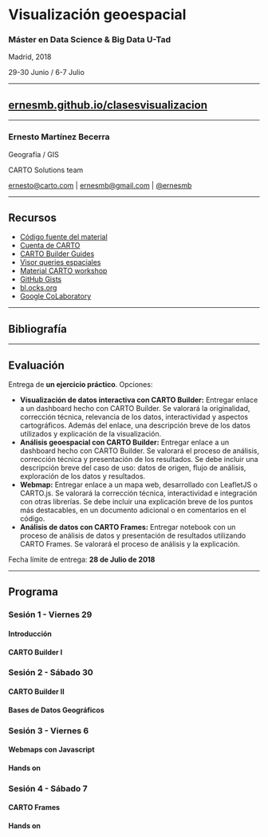 # Visualización geoespacial

### Máster en Data Science & Big Data U-Tad
Madrid, 2018 

29-30 Junio / 6-7 Julio

---

## [ernesmb.github.io/clasesvisualizacion](https://ernesmb.github.io/clasesvisualizacion)

---

### Ernesto Martínez Becerra
Geografía / GIS

CARTO Solutions team

[ernesto@carto.com](mailto:ernesto@carto.com) | [ernesmb@gmail.com](mailto:ernesmb@gmail.com) | [@ernesmb](https://github.com/ernesmb)

---

## Recursos

* [Código fuente del material](https://github.com/ernesmb/clasesvisualizacion)
* [Cuenta de CARTO](https://carto.com/signup)
* [CARTO Builder Guides](https://carto.com/learn/guides/)
* [Visor queries espaciales](http://bl.ocks.org/jsanz/raw/fcb8394e084919a4135188b7c30504ad/)
* [Material CARTO workshop](https://github.com/CartoDB/carto-workshop)
* [GitHub Gists](https://gist.github.com)
* [bl.ocks.org](https://bl.ocks.org)
* [Google CoLaboratory](https://colab.research.google.com/)

---

## Bibliografía



---

## Evaluación 

Entrega de **un ejercicio práctico**. Opciones:

* **Visualización de datos interactiva con CARTO Builder:** 
	Entregar enlace a un dashboard hecho con CARTO Builder. Se valorará la originalidad, corrección técnica, relevancia de los datos, interactividad y aspectos cartográficos. 
	Además del enlace, una descripción breve de los datos utilizados y explicación de la visualización.
* **Análisis geoespacial con CARTO Builder:**
	Entregar enlace a un dashboard hecho con CARTO Builder. Se valorará el proceso de análisis, corrección técnica y presentación de los resultados. Se debe incluir una descripción breve del caso de uso: datos de origen, flujo de análisis, exploración de los datos y resultados.
* **Webmap:**
	Entregar enlace a un mapa web, desarrollado con LeafletJS o CARTO.js. Se valorará la corrección técnica, interactividad e integración con otras librerías. Se debe incluir una explicación breve de los puntos más destacables, en un documento adicional o en comentarios en el código. 
* **Análisis de datos con CARTO Frames:**
	Entregar notebook con un proceso de análisis de datos y presentación de resultados utilizando CARTO Frames. Se valorará el proceso de análisis y la explicación. 

Fecha límite de entrega: **28 de Julio de 2018**

---

## Programa 
### Sesión 1 - Viernes 29
#### Introducción
#### CARTO Builder I
### Sesión 2 - Sábado 30
#### CARTO Builder II
#### Bases de Datos Geográficos
### Sesión 3 - Viernes 6
#### Webmaps con Javascript
#### Hands on
### Sesión 4 - Sábado 7
#### CARTO Frames
#### Hands on